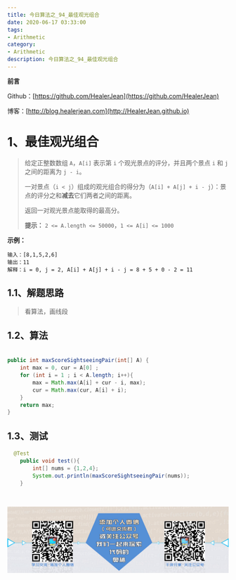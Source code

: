 ```yaml
---
title: 今日算法之_94_最佳观光组合
date: 2020-06-17 03:33:00
tags: 
- Arithmetic
category: 
- Arithmetic
description: 今日算法之_94_最佳观光组合
---
```


**前言**     

 Github：[https://github.com/HealerJean](https://github.com/HealerJean)         

 博客：[http://blog.healerjean.com](http://HealerJean.github.io)          



# 1、最佳观光组合
> 给定正整数数组 `A`，`A[i]` 表示第 `i` 个观光景点的评分，并且两个景点 `i` 和 `j` 之间的距离为 `j - i`。    
>
> 一对景点（`i < j`）组成的观光组合的得分为（`A[i] + A[j] + i - j`）：景点的评分之和**减去**它们两者之间的距离。    
>
> 返回一对观光景点能取得的最高分。   
>
> **提示：**    `2 <= A.length <= 50000`，`1 <= A[i] <= 1000`



**示例：**

```
输入：[8,1,5,2,6]
输出：11
解释：i = 0, j = 2, A[i] + A[j] + i - j = 8 + 5 + 0 - 2 = 11
```

 

## 1.1、解题思路 

> 看算法，画线段



## 1.2、算法

```java

public int maxScoreSightseeingPair(int[] A) {
    int max = 0, cur = A[0] ;
    for (int i = 1 ; i < A.length; i++){
        max = Math.max(A[i] + cur - i, max);
        cur = Math.max(cur, A[i] + i);
    }
    return max;
}
```




## 1.3、测试 

```java
  @Test
    public void test(){
        int[] nums = {1,2,4};
        System.out.println(maxScoreSightseeingPair(nums));
    }

```



​          

![ContactAuthor](https://raw.githubusercontent.com/HealerJean/HealerJean.github.io/master/assets/img/artical_bottom.jpg)



<link rel="stylesheet" href="https://unpkg.com/gitalk/dist/gitalk.css">

<script src="https://unpkg.com/gitalk@latest/dist/gitalk.min.js"></script> 
<div id="gitalk-container"></div>    
 <script type="text/javascript">
    var gitalk = new Gitalk({
		clientID: `1d164cd85549874d0e3a`,
		clientSecret: `527c3d223d1e6608953e835b547061037d140355`,
		repo: `HealerJean.github.io`,
		owner: 'HealerJean',
		admin: ['HealerJean'],
		id: 'cQzCmeiuaZdTbyoL',
    });
    gitalk.render('gitalk-container');
</script> 
